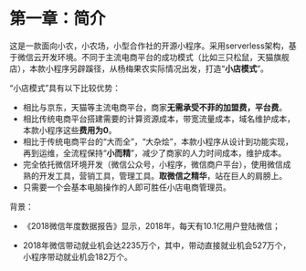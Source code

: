 # 第一章：简介

这是一款面向小农，小农场，小型合作社的开源小程序。采用serverless架构，基于微信云开发环境。不同于主流电商平台的成功模式（比如三只松鼠，天猫旗舰店），本款小程序另辟蹊径，从杨梅果农实际情况出发，打造“**小店模式**”。

“小店模式”具有以下比较优势：

- 相比与京东，天猫等主流电商平台，商家**无需承受不菲的加盟费，平台费**。
- 相比传统电商平台搭建需要的计算资源成本，带宽流量成本，域名维护成本，本款小程序这些**费用为0**。
- 相比于传统电商平台的“大而全”，“大杂烩”，本款小程序从设计到功能实现，再到运维，全流程保持“**小而精**”，减少了商家的人力时间成本，维护成本。
- 完全依托微信环境开发（微信公众号，小程序，微信商户平台），使用微信成熟的开发工具，营销工具，管理工具。**取微信之精华**，站在巨人的肩膀上。
- 只需要一个会基本电脑操作的人即可胜任小店电商管理员。





背景：

- 《2018微信年度数据报告》显示，2018年，每天有10.1亿用户登陆微信；

- 2018年微信带动就业机会达2235万个，其中，带动直接就业机会527万个，小程序带动就业机会182万个。



